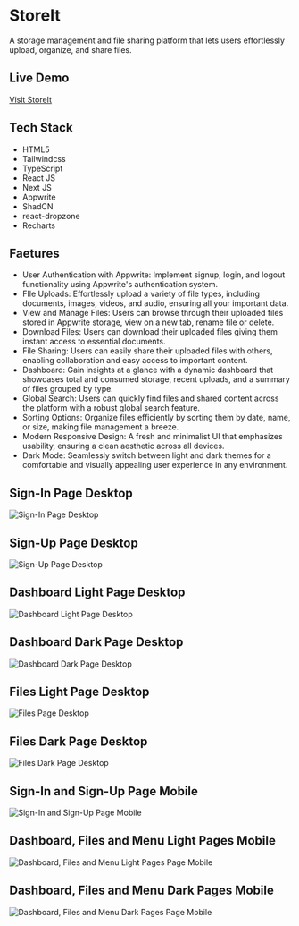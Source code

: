 # StoreIt
A storage management and file sharing platform that lets users effortlessly upload, organize, and share files.

## Live Demo
[Visit StoreIt](https://store-it-twickes-projects.vercel.app/)

## Tech Stack
- HTML5
- Tailwindcss
- TypeScript
- React JS
- Next JS
- Appwrite
- ShadCN
- react-dropzone
- Recharts

## Faetures
 - User Authentication with Appwrite: Implement signup, login, and logout functionality using Appwrite's authentication system.
 - FIle Uploads: Effortlessly upload a variety of file types, including documents, images, videos, and audio, ensuring all your important data.
 - View and Manage Files: Users can browse through their uploaded files stored in Appwrite storage, view on a new tab, rename file or delete.
 - Download Files: Users can download their uploaded files giving them instant access to essential documents.
 - File Sharing: Users can easily share their uploaded files with others, enabling collaboration and easy access to important content.
 - Dashboard: Gain insights at a glance with a dynamic dashboard that showcases total and consumed storage, recent uploads, and a summary of files grouped by type.
 - Global Search: Users can quickly find files and shared content across the platform with a robust global search feature.
 - Sorting Options: Organize files efficiently by sorting them by date, name, or size, making file management a breeze.
 - Modern Responsive Design: A fresh and minimalist UI that emphasizes usability, ensuring a clean aesthetic across all devices.
 - Dark Mode: Seamlessly switch between light and dark themes for a comfortable and visually appealing user experience in any environment.

## Sign-In Page Desktop
![Sign-In Page Desktop](https://github.com/user-attachments/assets/77fa39bb-2f34-47b4-a512-9f478a227440)

## Sign-Up Page Desktop
![Sign-Up Page Desktop](https://github.com/user-attachments/assets/bf0cc281-fdf6-4169-8c8e-bff85d2af75c)

## Dashboard Light Page Desktop
![Dashboard Light Page Desktop](https://github.com/user-attachments/assets/f97d372c-5fd6-4957-8062-9089012d3c0a)

## Dashboard Dark Page Desktop
![Dashboard Dark Page Desktop](https://github.com/user-attachments/assets/7b57af5d-14b3-42eb-adb7-316eb015f063)

## Files Light Page Desktop
![Files Page Desktop](https://github.com/user-attachments/assets/98ba4a1e-0295-4b3a-a361-caeaddf50eac)

## Files Dark Page Desktop
![Files Dark Page Desktop](https://github.com/user-attachments/assets/decc38a9-447a-4704-a00e-61c7480ad492)

## Sign-In and Sign-Up Page Mobile
![Sign-In and Sign-Up Page Mobile](https://github.com/user-attachments/assets/278a7e66-9875-469b-924b-1b4d564deb0f)

## Dashboard, Files and Menu Light Pages Mobile
![Dashboard, Files and Menu Light Pages Page Mobile](https://github.com/user-attachments/assets/a844d885-2da5-4610-bbf1-c0e62e4fca98)

## Dashboard, Files and Menu Dark Pages Mobile
![Dashboard, Files and Menu Dark Pages Page Mobile](https://github.com/user-attachments/assets/d88f6f7d-4575-4817-9b97-2c19eb1e8070)
